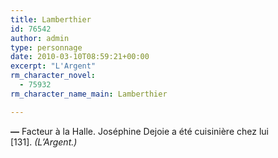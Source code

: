 ```yaml
---
title: Lamberthier
id: 76542
author: admin
type: personnage
date: 2010-03-10T08:59:21+00:00
excerpt: "L'Argent"
rm_character_novel:
  - 75932
rm_character_name_main: Lamberthier

---
```

**—** Facteur à la Halle. Joséphine Dejoie a été cuisinière chez lui [131]. _(L&rsquo;Argent.)_
